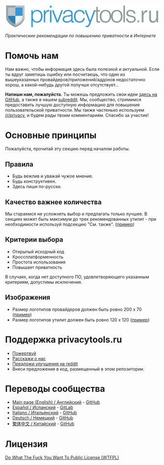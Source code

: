 [![privacytools](https://github.com/c0rdis/privacytools.ru/blob/master/img/layout/logo.png)](https://www.privacytools.ru/)

_Практические рекомендации по повышению приватности в Интернете_

# Помочь нам

Нам важно, чтобы информация здесь была полезной и актуальной. Если ты вдруг заметишь ошибку или посчитаешь, что один из вышеуказанных провайдеров/приложений/аддонов недостаточно хорош, а какой-нибудь другой получше отсутствует...


**Напиши нам, пожалуйста.** Ты можешь предложить свои идеи [здесь на GitHub](https://github.com/c0rdis/privacytools.ru/issues), а также в нашем [subreddit](https://www.reddit.com/r/privacytoolsIO/). Мы, сообщество, стремимся предоставить лучшую доступную информацию для повышения пользовательской приватности. Мы также частенько используем [/r/privacy](https://www.reddit.com/r/privacy), и будем рады твоим комментариям. Спасибо за участие!


# Основные принципы
Пожалуйста, прочитай эту секцию перед началом работы.

## Правила

- Будь вежлив и уважай чужое мнение.
- Будь конструктивен.
- Здесь пиши по-русски.

## Качество важнее количества

Мы стараемся не усложнять выбор и предлагать только лучшее. В секциях может быть максимум до трех
рекомендованных утилит - при необходимости используй подсекцию "См. также".  ([пример](https://privacytools.ru/#im))

## Критерии выбора

- Открытый исходный код
- Кроссплатформенность
- Простота использования
- Повышает приватность

В случаях, когда нет доступного ПО, удовлетворяющего указанным критериям, допустимы исключения.

## Изображения

- Размер логотипов провайдеров должен быть ровно 200 x 70 ([пример](https://github.com/c0rdis/privacytools.ru/blob/master/img/provider/AirVPN.gif))
- Размер логотипов утилит должен быть ровно 120 x 120 ([пример](https://github.com/c0rdis/privacytools.ru/blob/master/img/tools/ChatSecure.png))

# Поддержка privacytools.ru

- [Пожертвуй](https://privacytools.ru/donate.html)
- [Расскажи о нас](https://privacytools.ru/#participate)
- [Предложи улучшения на reddit](https://www.reddit.com/r/privacytoolsIO/)
- Внеси предложения в код, размещенный в этом репозитории.

# Переводы сообщества
- [Main page (English) / Английский](https://privacytools.io) - [GitHub](https://github.com/privacytoolsIO/privacytools.io)
- [Español / Испанский](https://victorhck.gitlab.ru/privacytools-es/) - [GitLab](https://gitlab.com/victorhck/privacytools-es)
- [Italiano / Итальянский](https://strappazzon.github.io/privacytools-it/) - [GitHub](https://github.com/Strappazzon/privacytools-it)
- [Deutsch / Немецкий](https://privacytools.it-sec.rocks/) - [GitHub](https://github.com/Anon215/privacytools.it-sec.rocks)
- [繁体中文 / Китайский](https://github.com/twngo/privacytools-zh) - [GitHub](https://github.com/twngo/privacytools-zh)

# Лицензия
[Do What The Fuck You Want To Public License (WTFPL)](https://github.com/c0rdis/privacytools.ru/blob/master/LICENSE.txt)
